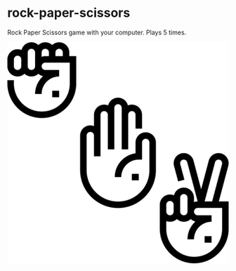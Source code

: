 # rock-paper-scissors
Rock Paper Scissors game with your computer. Plays 5 times.

<a href="https://late-fall.github.io/rock-paper-scissors"><img src="img/rock-paper-scissors.png"></a>
